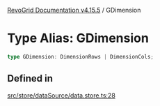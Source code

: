 [RevoGrid Documentation v4.15.5](README.md) / GDimension

# Type Alias: GDimension

```ts
type GDimension: DimensionRows | DimensionCols;
```

## Defined in

[src/store/dataSource/data.store.ts:28](https://github.com/revolist/revogrid/blob/e4de5901d3a858ae9e9a420f27ffcd2a33073a79/src/store/dataSource/data.store.ts#L28)
